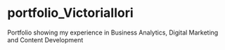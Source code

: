 # portfolio_VictoriaIlori
Portfolio showing my experience in Business Analytics, Digital Marketing  and Content Development
